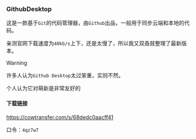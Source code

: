 ### GithubDesktop

这是一款基于`Git`的代码管理器，由`Github`出品，一般用于同步云端和本地的代码。

亲测官网下载速度为`40kb/s`上下，还是太慢了，所以我又双叒叕整理了最新版本。

> [!Warning] 
>
> 许多人认为`Github Desktop`太过笨重，实则不然。
>
> 个人认为它对萌新是非常友好的

#### 下载链接

https://cowtransfer.com/s/68dedc0aacff41

口令：`4qz7w7`